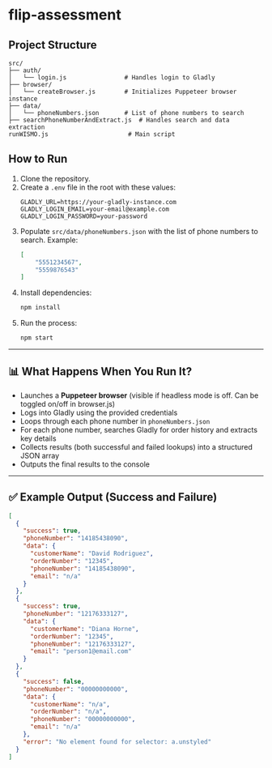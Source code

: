 # flip-assessment


## Project Structure
```
src/
├── auth/
│   └── login.js                # Handles login to Gladly
├── browser/
│   └── createBrowser.js        # Initializes Puppeteer browser instance
├── data/
│   └── phoneNumbers.json       # List of phone numbers to search
├── searchPhoneNumberAndExtract.js  # Handles search and data extraction
runWISMO.js                      # Main script
```


## How to Run

1. Clone the repository.
2. Create a `.env` file in the root with these values:
    ```
    GLADLY_URL=https://your-gladly-instance.com
    GLADLY_LOGIN_EMAIL=your-email@example.com
    GLADLY_LOGIN_PASSWORD=your-password
    ```
3. Populate `src/data/phoneNumbers.json` with the list of phone numbers to search. Example:
    ```json
    [
        "5551234567",
        "5559876543"
    ]
    ```
4. Install dependencies:
    ```bash
    npm install
    ```
5. Run the process:
    ```bash
    npm start
    ```

---

## 📊 What Happens When You Run It?

- Launches a **Puppeteer browser** (visible if headless mode is off. Can be toggled on/off in browser.js)
- Logs into Gladly using the provided credentials
- Loops through each phone number in `phoneNumbers.json`
- For each phone number, searches Gladly for order history and extracts key details
- Collects results (both successful and failed lookups) into a structured JSON array
- Outputs the final results to the console

---

## ✅ Example Output (Success and Failure)

```json
[
  {
    "success": true,
    "phoneNumber": "14185438090",
    "data": {
      "customerName": "David Rodriguez",
      "orderNumber": "12345",
      "phoneNumber": "14185438090",
      "email": "n/a"
    }
  },
  {
    "success": true,
    "phoneNumber": "12176333127",
    "data": {
      "customerName": "Diana Horne",
      "orderNumber": "12345",
      "phoneNumber": "12176333127",
      "email": "person1@email.com"
    }
  },
  {
    "success": false,
    "phoneNumber": "00000000000",
    "data": {
      "customerName": "n/a",
      "orderNumber": "n/a",
      "phoneNumber": "00000000000",
      "email": "n/a"
    },
    "error": "No element found for selector: a.unstyled"
  }
]


